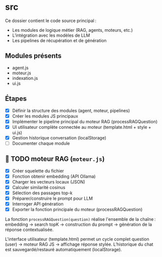 # src

Ce dossier contient le code source principal :

- Les modules de logique métier (RAG, agents, moteurs, etc.)
- L’intégration avec les modèles de LLM
- Les pipelines de récupération et de génération

## Modules présents
- agent.js
- moteur.js
- indexation.js
- ui.js

## Étapes
- [x] Définir la structure des modules (agent, moteur, pipelines)
- [x] Créer les modules JS principaux
- [x] Implémenter le pipeline principal du moteur RAG (processRAGQuestion)
- [x] UI utilisateur complète connectée au moteur (template.html + style + ui.js)
- [x] Gestion historique conversation (localStorage)
- [ ] Documenter chaque module

## 🚩 TODO moteur RAG (`moteur.js`)
- [x] Créer squelette du fichier
- [x] Fonction obtenir embedding (API Ollama)
- [x] Charger les vecteurs locaux (JSON)
- [x] Calculer similarité cosinus
- [x] Sélection des passages top-k
- [x] Préparer/construire le prompt pour LLM
- [x] Interroger API génération
- [x] Exporter la fonction principale du moteur (processRAGQuestion)

La fonction `processRAGQuestion(question)` réalise l'ensemble de la chaîne : embedding → search topK → construction du prompt → génération de la réponse contextualisée. 

L'interface utilisateur (template.html) permet un cycle complet question (user) → moteur RAG JS → affichage réponse stylée. L’historique du chat est sauvegardé/restauré automatiquement (localStorage).
